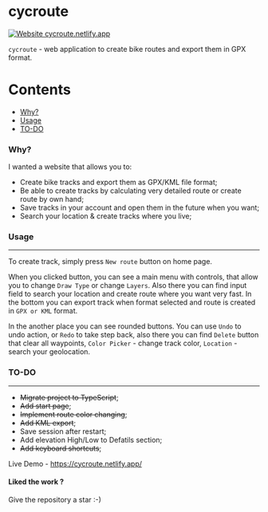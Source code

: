 # cycroute

[![Website cycroute.netlify.app](https://img.shields.io/website-up-down-green-red/http/shields.io.svg)](https://cycroute.netlify.app/)

`cycroute` - web application to create bike routes and export them in GPX format.

Contents
========

 * [Why?](#why)
 * [Usage](#usage)
 * [TO-DO](#TO-DO)

### Why?

I wanted a website that allows you to:

+ Create bike tracks and export them as GPX/KML file format;
+ Be able to create tracks by calculating very detailed route or create route by own hand;
+ Save tracks in your account and open them in the future when you want;
+ Search your location & create tracks where you live;

### Usage
---

To create track, simply press `New route` button on home page.

When you clicked button, you can see a main menu with controls, that allow you to change `Draw Type` or change `Layers`. Also there you can find input field to search your location and create route where you want very fast. In the bottom you can export track when format selected and route is created in `GPX or KML` format. 

In the another place you can see rounded buttons. You can use `Undo` to undo action, or `Redo` to take step back, also there you can find `Delete` button that clear all waypoints, `Color Picker` - change track color, `Location` - search your geolocation.


### TO-DO
---

- ~~Migrate project to TypeScript~~;
- ~~Add start page~~;
- ~~Implement route color changing~~;
- ~~Add KML export~~;
- Save session after restart;
- Add elevation High/Low to Defatils section;
- ~~Add keyboard shortcuts~~;


Live Demo - https://cycroute.netlify.app/

<h4>Liked the work ?</h4>
Give the repository a star :-)
